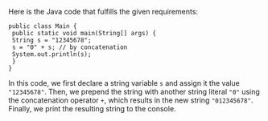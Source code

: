 Here is the Java code that fulfills the given requirements:
```
public class Main {
 public static void main(String[] args) {
 String s = "12345678";
 s = "0" + s; // by concatenation
 System.out.println(s);
 }
}
```
In this code, we first declare a string variable `s` and assign it the value `"12345678"`. Then, we prepend the string with another string literal `"0"` using the concatenation operator `+`, which results in the new string `"012345678"`. Finally, we print the resulting string to the console.

